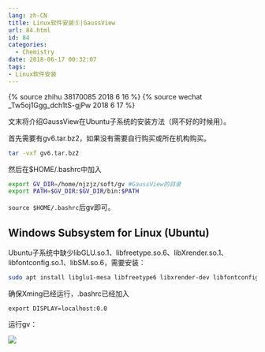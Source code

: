 ```yaml
---
lang: zh-CN
title: Linux软件安装⑤|GaussView
url: 84.html
id: 84
categories:
  - Chemistry
date: 2018-06-17 00:32:07
tags:
- Linux软件安装
---
```


{% source zhihu 38170085 2018 6 16 %}
{% source wechat _Tw5oj1Ggg_dch1tS-gjPw 2018 6 17 %}

文末将介绍GaussView在Ubuntu子系统的安装方法（网不好的时候用）。
<!--more-->

首先需要有gv6.tar.bz2，如果没有需要自行购买或所在机构购买。

```sh
tar -vxf gv6.tar.bz2
```

然后在$HOME/.bashrc中加入

```sh
export GV_DIR=/home/njzjz/soft/gv #GaussView的目录
export PATH=$GV_DIR:$GV_DIR/bin:$PATH
```

`source $HOME/.bashrc`后gv即可。

Windows Subsystem for Linux (Ubuntu)
------------------------------------

Ubuntu子系统中缺少libGLU.so.1、libfreetype.so.6、libXrender.so.1、libfontconfig.so.1、libSM.so.6，需要安装：

```sh
sudo apt install libglu1-mesa libfreetype6 libxrender-dev libfontconfig libsm6
```

确保Xming已经运行，.bashrc已经加入

```
export DISPLAY=localhost:0.0
```

运行gv：

![](https://pic.njzjz.win/1s6ziIVUNXrNpvULaJ2V9fzN8ufkbi64K)
